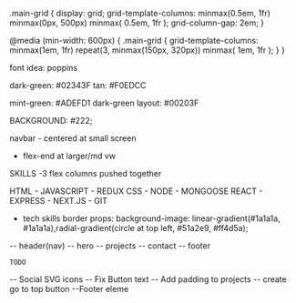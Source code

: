 .main-grid {
display: grid;
grid-template-columns: minmax(0.5em, 1fr) minmax(0px, 500px) minmax(
0.5em,
1fr
);
grid-column-gap: 2em;
}

@media (min-width: 600px) {
.main-grid {
grid-template-columns: minmax(1em, 1fr) repeat(3, minmax(150px, 320px)) minmax(
1em,
1fr
);
}
}

font idea: poppins

dark-green: #02343F
tan: #F0EDCC

mint-green: #ADEFD1
dark-green layout: #00203F

BACKGROUND: #222;

navbar - centered at small screen

- flex-end at larger/md vw

SKILLS
-3 flex columns pushed together

HTML - JAVASCRIPT - REDUX
CSS - NODE - MONGOOSE
REACT - EXPRESS - NEXT.JS - GIT

- tech skills border props: background-image: linear-gradient(#1a1a1a, #1a1a1a),radial-gradient(circle at top left, #51a2e9, #ff4d5a);

-- header(nav)
-- hero
-- projects
-- contact
-- footer

    TODO

-- Social SVG icons
-- Fix Button text
-- Add padding to projects
-- create go to top button
--Footer eleme
